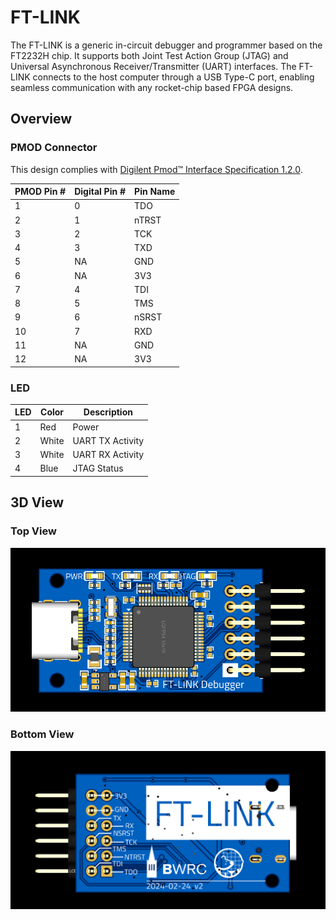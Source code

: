 # FT-LINK

The FT-LINK is a generic in-circuit debugger and programmer based on the FT2232H chip. It supports both Joint Test Action Group (JTAG) and Universal Asynchronous Receiver/Transmitter (UART) interfaces. The FT-LINK connects to the host computer through a USB Type-C port, enabling seamless communication with any rocket-chip based FPGA designs.


## Overview

### PMOD Connector

This design complies with [Digilent Pmod™ Interface Specification 1.2.0](https://digilent.com/reference/_media/reference/pmod/pmod-interface-specification-1_2_0.pdf).

| PMOD Pin # | Digital Pin # | Pin Name |
| ---------- | ------------- | -------- |
| 1          | 0             | TDO      |
| 2          | 1             | nTRST    |
| 3          | 2             | TCK      |
| 4          | 3             | TXD      |
| 5          | NA            | GND      |
| 6          | NA            | 3V3      |
| 7          | 4             | TDI      |
| 8          | 5             | TMS      |
| 9          | 6             | nSRST    |
| 10         | 7             | RXD      |
| 11         | NA            | GND      |
| 12         | NA            | 3V3      |

### LED

| LED | Color | Description      |
| --- | ----- | ---------------- |
| 1   | Red   | Power            |
| 2   | White | UART TX Activity |
| 3   | White | UART RX Activity |
| 4   | Blue  | JTAG Status      |

## 3D View

### Top View

![](image/3d_top.png)

### Bottom View

![](image/3d_bottom.png)

